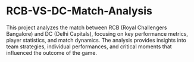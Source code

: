 # RCB-VS-DC-Match-Analysis
This project analyzes the match between RCB (Royal Challengers Bangalore) and DC (Delhi Capitals), focusing on key performance metrics, player statistics, and match dynamics. The analysis provides insights into team strategies, individual performances, and critical moments that influenced the outcome of the game.
